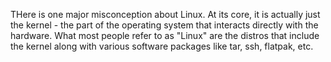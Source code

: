 THere is one major misconception about Linux. At its core, it is actually just the kernel - the part of the operating system that interacts directly with the hardware. What most people refer to as "Linux" are the distros that include the kernel along with various software packages like tar, ssh, flatpak, etc.
